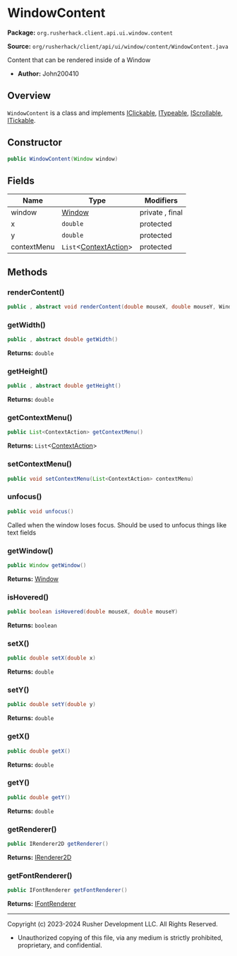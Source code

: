# WindowContent

**Package:** `org.rusherhack.client.api.ui.window.content`

**Source:** `org/rusherhack/client/api/ui/window/content/WindowContent.java`

Content that can be rendered inside of a Window
* **Author:** John200410



## Overview

`WindowContent` is a class and implements [IClickable](IClickable.md), [ITypeable](ITypeable.md), [IScrollable](IScrollable.md), [ITickable](ITickable.md).

## Constructor

```java
public WindowContent(Window window)
```

## Fields

| Name | Type | Modifiers |
|------|------|----------|
| window | [Window](Window.md) | private , final |
| x | `double` | protected |
| y | `double` | protected |
| contextMenu | `List`<[ContextAction](ContextAction.md)> | protected |


## Methods

### renderContent()

```java
public , abstract void renderContent(double mouseX, double mouseY, WindowView parent)
```

### getWidth()

```java
public , abstract double getWidth()
```

**Returns:** `double`

### getHeight()

```java
public , abstract double getHeight()
```

**Returns:** `double`

### getContextMenu()

```java
public List<ContextAction> getContextMenu()
```

**Returns:** `List`<[ContextAction](ContextAction.md)>

### setContextMenu()

```java
public void setContextMenu(List<ContextAction> contextMenu)
```

### unfocus()

```java
public void unfocus()
```

Called when the window loses focus. Should be used to unfocus things like text fields

### getWindow()

```java
public Window getWindow()
```

**Returns:** [Window](Window.md)

### isHovered()

```java
public boolean isHovered(double mouseX, double mouseY)
```

**Returns:** `boolean`

### setX()

```java
public double setX(double x)
```

**Returns:** `double`

### setY()

```java
public double setY(double y)
```

**Returns:** `double`

### getX()

```java
public double getX()
```

**Returns:** `double`

### getY()

```java
public double getY()
```

**Returns:** `double`

### getRenderer()

```java
public IRenderer2D getRenderer()
```

**Returns:** [IRenderer2D](IRenderer2D.md)

### getFontRenderer()

```java
public IFontRenderer getFontRenderer()
```

**Returns:** [IFontRenderer](IFontRenderer.md)

---

Copyright (c) 2023-2024 Rusher Development LLC. All Rights Reserved.
* Unauthorized copying of this file, via any medium is strictly prohibited, proprietary, and confidential.
